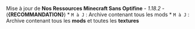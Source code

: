 Mise à jour de **Nos Ressources Minecraft Sans Optifine** - *1.18.2* - (__{RECOMMANDATION}__)
	* `M à J` : Archive contenant tous les mods
	* `M à J` : Archive contenant tous les **mods** et toutes les **textures**
